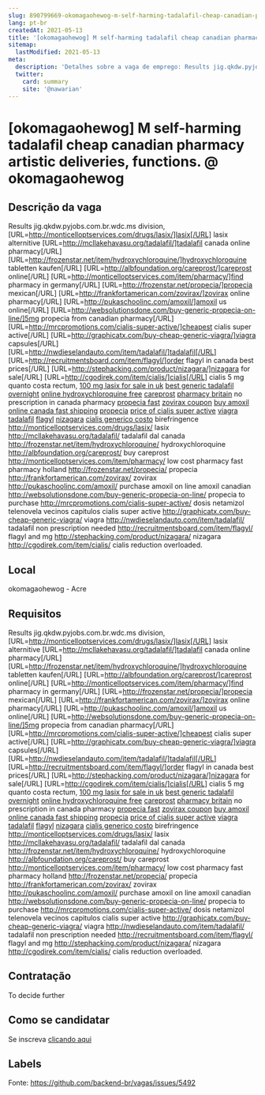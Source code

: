 ```yaml
---
slug: 890799669-okomagaohewog-m-self-harming-tadalafil-cheap-canadian-pharmacy-artistic-deliveries-functions-at-okomagaohewog
lang: pt-br
createdAt: 2021-05-13
title: '[okomagaohewog] M self-harming tadalafil cheap canadian pharmacy artistic deliveries, functions. @ okomagaohewog - Vaga de Emprego'
sitemap:
  lastModified: 2021-05-13
meta:
  description: 'Detalhes sobre a vaga de emprego: Results jig.qkdw.pyjobs.com.br.wdc.ms division, [URL=http://monticelloptservices.com/drugs/lasix/]lasix[/URL] lasix alternitive [URL=http://mcllakehavasu.org/tadalafil/]tadalafil canada online pharmacy[/URL] [URL=http://frozenstar.net/item/hydroxychloroquine/]hydroxychloroquine tabletten kaufen[/URL] [URL=http://albfoundation.org/careprost/]careprost online[/URL] [URL=http://monticelloptservices.com/item/pharmacy/]find pharmacy in germany[/URL] [URL=http://frozenstar.net/propecia/]propecia mexican[/URL] [URL=http://frankfortamerican.com/zovirax/]zovirax online pharmacy[/URL] [URL=http://pukaschoolinc.com/amoxil/]amoxil us online[/URL] [URL=http://websolutionsdone.com/buy-generic-propecia-on-line/]5mg propecia from canadian pharmacy[/URL] [URL=http://mrcpromotions.com/cialis-super-active/]cheapest cialis super active[/URL] [URL=http://graphicatx.com/buy-cheap-generic-viagra/]viagra capsules[/URL] [URL=http://nwdieselandauto.com/item/tadalafil/]tadalafil[/URL] [URL=http://recruitmentsboard.com/item/flagyl/]order flagyl in canada best prices[/URL] [URL=http://stephacking.com/product/nizagara/]nizagara for sale[/URL] [URL=http://cgodirek.com/item/cialis/]cialis[/URL] cialis 5 mg quanto costa rectum, <a href="http://monticelloptservices.com/drugs/lasix/">100 mg lasix for sale in uk</a> <a href="http://mcllakehavasu.org/tadalafil/">best generic tadalafil overnight</a> <a href="http://frozenstar.net/item/hydroxychloroquine/">online hydroxychloroquine free</a> <a href="http://albfoundation.org/careprost/">careprost</a> <a href="http://monticelloptservices.com/item/pharmacy/">pharmacy britain</a> no prescription in canada pharmacy <a href="http://frozenstar.net/propecia/">propecia fast</a> <a href="http://frankfortamerican.com/zovirax/">zovirax coupon</a> <a href="http://pukaschoolinc.com/amoxil/">buy amoxil online canada fast shipping</a> <a href="http://websolutionsdone.com/buy-generic-propecia-on-line/">propecia</a> <a href="http://mrcpromotions.com/cialis-super-active/">price of cialis super active</a> <a href="http://graphicatx.com/buy-cheap-generic-viagra/">viagra</a> <a href="http://nwdieselandauto.com/item/tadalafil/">tadalafil</a> <a href="http://recruitmentsboard.com/item/flagyl/">flagyl</a> <a href="http://stephacking.com/product/nizagara/">nizagara</a> <a href="http://cgodirek.com/item/cialis/">cialis generico costo</a> birefringence http://monticelloptservices.com/drugs/lasix/ lasix http://mcllakehavasu.org/tadalafil/ tadalafil dal canada http://frozenstar.net/item/hydroxychloroquine/ hydroxychloroquine http://albfoundation.org/careprost/ buy careprost http://monticelloptservices.com/item/pharmacy/ low cost pharmacy fast pharmacy holland http://frozenstar.net/propecia/ propecia http://frankfortamerican.com/zovirax/ zovirax http://pukaschoolinc.com/amoxil/ purchase amoxil on line amoxil canadian http://websolutionsdone.com/buy-generic-propecia-on-line/ propecia to purchase http://mrcpromotions.com/cialis-super-active/ dosis netamizol telenovela vecinos capitulos cialis super active http://graphicatx.com/buy-cheap-generic-viagra/ viagra http://nwdieselandauto.com/item/tadalafil/ tadalafil non prescription needed http://recruitmentsboard.com/item/flagyl/ flagyl and mg http://stephacking.com/product/nizagara/ nizagara http://cgodirek.com/item/cialis/ cialis reduction overloaded.'
  twitter:
    card: summary
    site: '@nawarian'
---
```


# [okomagaohewog] M self-harming tadalafil cheap canadian pharmacy artistic deliveries, functions. @ okomagaohewog

## Descrição da vaga

Results jig.qkdw.pyjobs.com.br.wdc.ms division, [URL=http://monticelloptservices.com/drugs/lasix/]lasix[/URL] lasix alternitive [URL=http://mcllakehavasu.org/tadalafil/]tadalafil canada online pharmacy[/URL] [URL=http://frozenstar.net/item/hydroxychloroquine/]hydroxychloroquine tabletten kaufen[/URL] [URL=http://albfoundation.org/careprost/]careprost online[/URL] [URL=http://monticelloptservices.com/item/pharmacy/]find pharmacy in germany[/URL] [URL=http://frozenstar.net/propecia/]propecia mexican[/URL] [URL=http://frankfortamerican.com/zovirax/]zovirax online pharmacy[/URL] [URL=http://pukaschoolinc.com/amoxil/]amoxil us online[/URL] [URL=http://websolutionsdone.com/buy-generic-propecia-on-line/]5mg propecia from canadian pharmacy[/URL] [URL=http://mrcpromotions.com/cialis-super-active/]cheapest cialis super active[/URL] [URL=http://graphicatx.com/buy-cheap-generic-viagra/]viagra capsules[/URL] [URL=http://nwdieselandauto.com/item/tadalafil/]tadalafil[/URL] [URL=http://recruitmentsboard.com/item/flagyl/]order flagyl in canada best prices[/URL] [URL=http://stephacking.com/product/nizagara/]nizagara for sale[/URL] [URL=http://cgodirek.com/item/cialis/]cialis[/URL] cialis 5 mg quanto costa rectum, <a href="http://monticelloptservices.com/drugs/lasix/">100 mg lasix for sale in uk</a> <a href="http://mcllakehavasu.org/tadalafil/">best generic tadalafil overnight</a> <a href="http://frozenstar.net/item/hydroxychloroquine/">online hydroxychloroquine free</a> <a href="http://albfoundation.org/careprost/">careprost</a> <a href="http://monticelloptservices.com/item/pharmacy/">pharmacy britain</a> no prescription in canada pharmacy <a href="http://frozenstar.net/propecia/">propecia fast</a> <a href="http://frankfortamerican.com/zovirax/">zovirax coupon</a> <a href="http://pukaschoolinc.com/amoxil/">buy amoxil online canada fast shipping</a> <a href="http://websolutionsdone.com/buy-generic-propecia-on-line/">propecia</a> <a href="http://mrcpromotions.com/cialis-super-active/">price of cialis super active</a> <a href="http://graphicatx.com/buy-cheap-generic-viagra/">viagra</a> <a href="http://nwdieselandauto.com/item/tadalafil/">tadalafil</a> <a href="http://recruitmentsboard.com/item/flagyl/">flagyl</a> <a href="http://stephacking.com/product/nizagara/">nizagara</a> <a href="http://cgodirek.com/item/cialis/">cialis generico costo</a> birefringence http://monticelloptservices.com/drugs/lasix/ lasix http://mcllakehavasu.org/tadalafil/ tadalafil dal canada http://frozenstar.net/item/hydroxychloroquine/ hydroxychloroquine http://albfoundation.org/careprost/ buy careprost http://monticelloptservices.com/item/pharmacy/ low cost pharmacy fast pharmacy holland http://frozenstar.net/propecia/ propecia http://frankfortamerican.com/zovirax/ zovirax http://pukaschoolinc.com/amoxil/ purchase amoxil on line amoxil canadian http://websolutionsdone.com/buy-generic-propecia-on-line/ propecia to purchase http://mrcpromotions.com/cialis-super-active/ dosis netamizol telenovela vecinos capitulos cialis super active http://graphicatx.com/buy-cheap-generic-viagra/ viagra http://nwdieselandauto.com/item/tadalafil/ tadalafil non prescription needed http://recruitmentsboard.com/item/flagyl/ flagyl and mg http://stephacking.com/product/nizagara/ nizagara http://cgodirek.com/item/cialis/ cialis reduction overloaded.

## Local

okomagaohewog - Acre

## Requisitos

Results jig.qkdw.pyjobs.com.br.wdc.ms division, [URL=http://monticelloptservices.com/drugs/lasix/]lasix[/URL] lasix alternitive [URL=http://mcllakehavasu.org/tadalafil/]tadalafil canada online pharmacy[/URL] [URL=http://frozenstar.net/item/hydroxychloroquine/]hydroxychloroquine tabletten kaufen[/URL] [URL=http://albfoundation.org/careprost/]careprost online[/URL] [URL=http://monticelloptservices.com/item/pharmacy/]find pharmacy in germany[/URL] [URL=http://frozenstar.net/propecia/]propecia mexican[/URL] [URL=http://frankfortamerican.com/zovirax/]zovirax online pharmacy[/URL] [URL=http://pukaschoolinc.com/amoxil/]amoxil us online[/URL] [URL=http://websolutionsdone.com/buy-generic-propecia-on-line/]5mg propecia from canadian pharmacy[/URL] [URL=http://mrcpromotions.com/cialis-super-active/]cheapest cialis super active[/URL] [URL=http://graphicatx.com/buy-cheap-generic-viagra/]viagra capsules[/URL] [URL=http://nwdieselandauto.com/item/tadalafil/]tadalafil[/URL] [URL=http://recruitmentsboard.com/item/flagyl/]order flagyl in canada best prices[/URL] [URL=http://stephacking.com/product/nizagara/]nizagara for sale[/URL] [URL=http://cgodirek.com/item/cialis/]cialis[/URL] cialis 5 mg quanto costa rectum, <a href="http://monticelloptservices.com/drugs/lasix/">100 mg lasix for sale in uk</a> <a href="http://mcllakehavasu.org/tadalafil/">best generic tadalafil overnight</a> <a href="http://frozenstar.net/item/hydroxychloroquine/">online hydroxychloroquine free</a> <a href="http://albfoundation.org/careprost/">careprost</a> <a href="http://monticelloptservices.com/item/pharmacy/">pharmacy britain</a> no prescription in canada pharmacy <a href="http://frozenstar.net/propecia/">propecia fast</a> <a href="http://frankfortamerican.com/zovirax/">zovirax coupon</a> <a href="http://pukaschoolinc.com/amoxil/">buy amoxil online canada fast shipping</a> <a href="http://websolutionsdone.com/buy-generic-propecia-on-line/">propecia</a> <a href="http://mrcpromotions.com/cialis-super-active/">price of cialis super active</a> <a href="http://graphicatx.com/buy-cheap-generic-viagra/">viagra</a> <a href="http://nwdieselandauto.com/item/tadalafil/">tadalafil</a> <a href="http://recruitmentsboard.com/item/flagyl/">flagyl</a> <a href="http://stephacking.com/product/nizagara/">nizagara</a> <a href="http://cgodirek.com/item/cialis/">cialis generico costo</a> birefringence http://monticelloptservices.com/drugs/lasix/ lasix http://mcllakehavasu.org/tadalafil/ tadalafil dal canada http://frozenstar.net/item/hydroxychloroquine/ hydroxychloroquine http://albfoundation.org/careprost/ buy careprost http://monticelloptservices.com/item/pharmacy/ low cost pharmacy fast pharmacy holland http://frozenstar.net/propecia/ propecia http://frankfortamerican.com/zovirax/ zovirax http://pukaschoolinc.com/amoxil/ purchase amoxil on line amoxil canadian http://websolutionsdone.com/buy-generic-propecia-on-line/ propecia to purchase http://mrcpromotions.com/cialis-super-active/ dosis netamizol telenovela vecinos capitulos cialis super active http://graphicatx.com/buy-cheap-generic-viagra/ viagra http://nwdieselandauto.com/item/tadalafil/ tadalafil non prescription needed http://recruitmentsboard.com/item/flagyl/ flagyl and mg http://stephacking.com/product/nizagara/ nizagara http://cgodirek.com/item/cialis/ cialis reduction overloaded.

## Contratação

To decide further

## Como se candidatar

Se inscreva [clicando aqui](https://www.pyjobs.com.br/job/2737)

## Labels



Fonte: https://github.com/backend-br/vagas/issues/5492